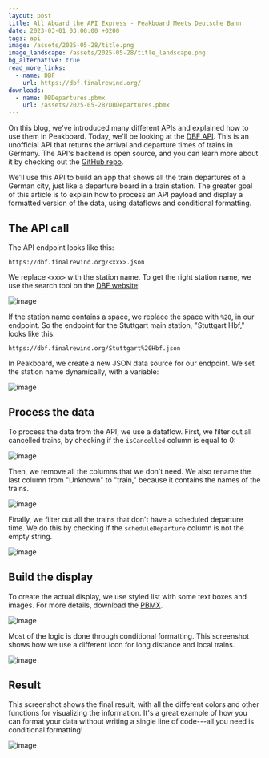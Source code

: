 ```yaml
---
layout: post
title: All Aboard the API Express - Peakboard Meets Deutsche Bahn
date: 2023-03-01 03:00:00 +0200
tags: api
image: /assets/2025-05-28/title.png
image_landscape: /assets/2025-05-28/title_landscape.png
bg_alternative: true
read_more_links:
  - name: DBF
    url: https://dbf.finalrewind.org/
downloads:
  - name: DBDepartures.pbmx
    url: /assets/2025-05-28/DBDepartures.pbmx
---
```

On this blog, we've introduced many different APIs and explained how to use them in Peakboard. Today, we'll be looking at the [DBF API](https://dbf.finalrewind.org). This is an unofficial API that returns the arrival and departure times of trains in Germany. The API's backend is open source, and you can learn more about it by checking out the [GitHub repo](https://github.com/derf/db-fakedisplay).

We'll use this API to build an app that shows all the train departures of a German city, just like a departure board in a train station. The greater goal of this article is to explain how to process an API payload and display a formatted version of the data, using dataflows and conditional formatting.

## The API call

The API endpoint looks like this:
```url
https://dbf.finalrewind.org/<xxx>.json
```
We replace `<xxx>` with the station name. To get the right station name, we use the search tool on the [DBF website](https://dbf.finalrewind.org/):

![image](/assets/2025-05-28/010.png)

If the station name contains a space, we replace the space with `%20`, in our endpoint. So the endpoint for the Stuttgart main station, "Stuttgart Hbf," looks like this:
```url
https://dbf.finalrewind.org/Stuttgart%20Hbf.json
```

In Peakboard, we create a new JSON data source for our endpoint. We set the station name dynamically, with a variable:

![image](/assets/2025-05-28/020.png)

## Process the data

To process the data from the API, we use a dataflow. First, we filter out all cancelled trains, by checking if the `isCancelled` column is equal to 0:

![image](/assets/2025-05-28/030.png)

Then, we remove all the columns that we don't need. We also rename the last column from "Unknown" to "train," because it contains the names of the trains.

![image](/assets/2025-05-28/040.png)

Finally, we filter out all the trains that don't have a scheduled departure time. We do this by checking if the `scheduleDeparture` column is not the empty string.

![image](/assets/2025-05-28/050.png)

## Build the display

To create the actual display, we use styled list with some text boxes and images. For more details, download the [PBMX](/assets/2025-05-28/DBDepartures.pbmx).

![image](/assets/2025-05-28/060.png)

Most of the logic is done through conditional formatting. This screenshot shows how we use a different icon for long distance and local trains.

![image](/assets/2025-05-28/070.png)

## Result

This screenshot shows the final result, with all the different colors and other functions for visualizing the information. It's a great example of how you can format your data without writing a single line of code---all you need is conditional formatting!

![image](/assets/2025-05-28/080.png)
